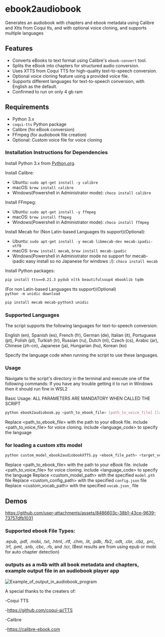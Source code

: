 # ebook2audiobook
Generates an audiobook with chapters and ebook metadata using Calibre and Xtts from Coqui tts, and with optional voice cloning, and supports multiple languages

## Features

- Converts eBooks to text format using Calibre's `ebook-convert` tool.
- Splits the eBook into chapters for structured audio conversion.
- Uses XTTS from Coqui TTS for high-quality text-to-speech conversion.
- Optional voice cloning feature using a provided voice file.
- Supports different languages for text-to-speech conversion, with English as the default.
- Confirmed to run on only 4 gb ram

## Requirements

- Python 3.x
- `coqui-tts` Python package
- Calibre (for eBook conversion)
- FFmpeg (for audiobook file creation)
- Optional: Custom voice file for voice cloning

### Installation Instructions for Dependencies

Install Python 3.x from [Python.org](https://www.python.org/downloads/).

Install Calibre:
- Ubuntu: `sudo apt-get install -y calibre`
- macOS: `brew install calibre`
- Windows(Powershell in Administrator mode): `choco install calibre` 

Install FFmpeg:
- Ubuntu: `sudo apt-get install -y ffmpeg`
- macOS: `brew install ffmpeg`
- Windows(Powershell in Administrator mode): `choco install ffmpeg` 

Install Mecab for (Non Latin-based Languages tts support)(Optional):
- Ubuntu: `sudo apt-get install -y mecab libmecab-dev mecab-ipadic-utf8`
- macOS: `brew install mecab`, `brew install mecab-ipadic`
- Windows(Powershell in Administrator mode no support for mecab-ipadic easy install so no Japanese for windows :/): `choco install mecab ` 

Install Python packages:
```bash
pip install tts==0.21.3 pydub nltk beautifulsoup4 ebooklib tqdm
```
(For non Latin-based Languages tts support)(Optional)  
`python -m unidic download`
```bash
pip install mecab mecab-python3 unidic
```

### Supported Languages

The script supports the following languages for text-to-speech conversion:

English (en),
Spanish (es),
French (fr),
German (de),
Italian (it),
Portuguese (pt),
Polish (pl),
Turkish (tr),
Russian (ru),
Dutch (nl),
Czech (cs),
Arabic (ar),
Chinese (zh-cn),
Japanese (ja),
Hungarian (hu),
Korean (ko)

Specify the language code when running the script to use these languages.

### Usage

Navigate to the script's directory in the terminal and execute one of the following commands:
If you have any trouble getting it to run in Windows then it should run fine in WSL2

Basic Usage: ALL PARAMETERS ARE MANDATORY WHEN CALLED THE SCRIPT

```bash
python ebook2audiobook.py <path_to_ebook_file> [path_to_voice_file] [language_code]
```
Replace <path_to_ebook_file> with the path to your eBook file.
include <path_to_voice_file> for voice cloning.
include <language_code> to specify the language

### for loading a custom xtts model
```bash
python custom_model_ebook2audiobookXTTS.py <ebook_file_path> <target_voice_file_path> <language> <custom_model_path> <custom_config_path> <custom_vocab_path>
```
Replace <path_to_ebook_file> with the path to your eBook file.
include <path_to_voice_file> for voice cloning.
include <language_code> to specify the language
Replace <custom_model_path> with the specified `model.pth` file
Replace <custom_config_path> with the specified `config.json` file
Replace <custom_vocab_path> with the specified `vocab.json_` file

## Demos



https://github.com/user-attachments/assets/8486603c-38b1-43ce-9639-73757dfb1031



### Supported ebook File Types: 
.epub, .pdf, .mobi, .txt, .html, .rtf, .chm, .lit, .pdb, .fb2, .odt, .cbr, .cbz, .prc, .lrf, .pml, .snb, .cbc, .rb, and .tcr,
(Best results are from using epub or mobi for auto chapter detection)

### outputs as a m4b with all book metadata and chapters, example output file in an audiobook player app
![Example_of_output_in_audiobook_program](https://github.com/DrewThomasson/VoxNovel/blob/dc5197dff97252fa44c391dc0596902d71278a88/readme_files/example_in_app.jpeg)

A special thanks to the creaters of:


-Coqui TTS

-https://github.com/coqui-ai/TTS


-Calibre

-https://calibre-ebook.com
